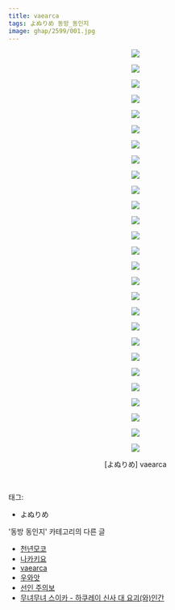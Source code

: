 ```yaml
---
title: vaearca
tags: よぬりめ 동방_동인지
image: ghap/2599/001.jpg
---
```

<div class="article">
<p style="text-align: center; clear: none; float: none;"><img src="{{ site.nasurl }}/ghap/2599/001.jpg"/></p>
<p style="text-align: center; clear: none; float: none;"><img src="{{ site.nasurl }}/ghap/2599/002.jpg"/></p>
<p style="text-align: center; clear: none; float: none;"><img src="{{ site.nasurl }}/ghap/2599/003.jpg"/></p>
<p style="text-align: center; clear: none; float: none;"><img src="{{ site.nasurl }}/ghap/2599/004.jpg"/></p>
<p style="text-align: center; clear: none; float: none;"><img src="{{ site.nasurl }}/ghap/2599/005.jpg"/></p>
<p style="text-align: center; clear: none; float: none;"><img src="{{ site.nasurl }}/ghap/2599/006.jpg"/></p>
<p style="text-align: center; clear: none; float: none;"><img src="{{ site.nasurl }}/ghap/2599/007.jpg"/></p>
<p style="text-align: center; clear: none; float: none;"><img src="{{ site.nasurl }}/ghap/2599/008.jpg"/></p>
<p style="text-align: center; clear: none; float: none;"><img src="{{ site.nasurl }}/ghap/2599/009.jpg"/></p>
<p style="text-align: center; clear: none; float: none;"><img src="{{ site.nasurl }}/ghap/2599/010.jpg"/></p>
<p style="text-align: center; clear: none; float: none;"><img src="{{ site.nasurl }}/ghap/2599/011.jpg"/></p>
<p style="text-align: center; clear: none; float: none;"><img src="{{ site.nasurl }}/ghap/2599/012.jpg"/></p>
<p style="text-align: center; clear: none; float: none;"><img src="{{ site.nasurl }}/ghap/2599/013.jpg"/></p>
<p style="text-align: center; clear: none; float: none;"><img src="{{ site.nasurl }}/ghap/2599/014.jpg"/></p>
<p style="text-align: center; clear: none; float: none;"><img src="{{ site.nasurl }}/ghap/2599/015.jpg"/></p>
<p style="text-align: center; clear: none; float: none;"><img src="{{ site.nasurl }}/ghap/2599/016.jpg"/></p>
<p style="text-align: center; clear: none; float: none;"><img src="{{ site.nasurl }}/ghap/2599/017.jpg"/></p>
<p style="text-align: center; clear: none; float: none;"><img src="{{ site.nasurl }}/ghap/2599/018.jpg"/></p>
<p style="text-align: center; clear: none; float: none;"><img src="{{ site.nasurl }}/ghap/2599/019.jpg"/></p>
<p style="text-align: center; clear: none; float: none;"><img src="{{ site.nasurl }}/ghap/2599/020.jpg"/></p>
<p style="text-align: center; clear: none; float: none;"><img src="{{ site.nasurl }}/ghap/2599/021.jpg"/></p>
<p style="text-align: center; clear: none; float: none;"><img src="{{ site.nasurl }}/ghap/2599/022.jpg"/></p>
<p style="text-align: center; clear: none; float: none;"><img src="{{ site.nasurl }}/ghap/2599/023.jpg"/></p>
<p style="text-align: center; clear: none; float: none;"><img src="{{ site.nasurl }}/ghap/2599/024.jpg"/></p>
<p style="text-align: center; clear: none; float: none;"><img src="{{ site.nasurl }}/ghap/2599/025.jpg"/></p>
<p style="text-align: center; clear: none; float: none;"><img src="{{ site.nasurl }}/ghap/2599/026.jpg"/></p>
<p style="text-align: center; clear: none; float: none;"><img src="{{ site.nasurl }}/ghap/2599/027.jpg"/></p>
<p style="text-align: center; clear: none; float: none;">[よぬりめ] vaearca</p>
<p><br/></p>
</div><div class="tagTrail">
<p>태그: </p>
<ul>
<li>よぬりめ</li>
</ul>
</div><div class="another">
<p>'동방 동인지' 카테고리의 다른 글</p>
<ul>
<li><a href="/2016-10-15-ghap_2606">천년모코</a></li>
<li><a href="/2016-10-15-ghap_2600">나카키요</a></li>
<li><a href="/2016-10-15-ghap_2599">vaearca</a></li>
<li><a href="/2016-10-15-ghap_2598">우와앗</a></li>
<li><a href="/2016-10-15-ghap_2597">선인 주의보</a></li>
<li><a href="/2016-10-15-ghap_2595">무녀무녀 스이카 - 하쿠레이 신사 대 요괴(와)인간</a></li>
</ul>
</div><div class="cb_module cb_fluid">
<div class="cb_wrt cb_profile">
</div><!-- commentList close -->
</div>